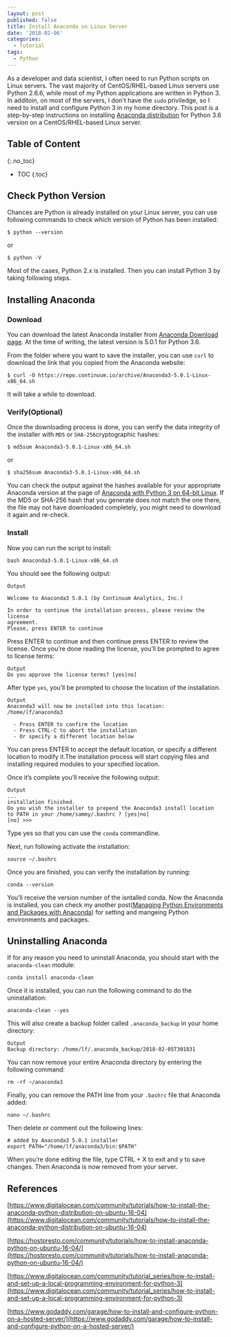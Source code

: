 ```yaml
---
layout: post
published: false
title: Install Anaconda on Linux Server
date: '2018-02-06'
categories:
  - Tutorial
tags:
  - Python
---
```


As a developer and data scientist, I often need to run Python scripts on Linux servers. The vast majority of CentOS/RHEL-based Linux servers use Python 2.6.6, while most of my Python applications are written in Python 3. In additoin, on most of the servers, I don't have the `sudo` priviledge, so I need to install and configure Python 3 in my home directory. This post is a step-by-step instructions on installing [Anaconda distribution](https://docs.anaconda.com/) for Python 3.6 version on a CentOS/RHEL-based  Linux server.<!--more-->

## Table of Content
{:.no_toc}

* TOC
{:toc}

## Check Python Version
Chances are Python is already installed on your Linux server, you can use following commands to check which version of Python has been installed:

```
$ python --version   
```
or
```
$ python -V
```
Most of the cases, Python 2.x is installed. Then you can install Python 3 by taking following steps.


## Installing Anaconda

### Download
You can download the latest Anaconda installer from [Anaconda Download page](https://www.anaconda.com/download/#linux). At the time of writing, the latest version is 5.0.1 for Python 3.6.

From the folder where you want to save the installer, you can use `curl` to download the link that you copied from the Anaconda website:
```
$ curl -O https://repo.continuum.io/archive/Anaconda3-5.0.1-Linux-x86_64.sh
```
It will take a while to download.

### Verify(Optional)
Once the downloading process is done, you can verify the data integrity of the installer with `MD5` or `SHA-256`cryptographic hashes:
```
$ md5sum Anaconda3-5.0.1-Linux-x86_64.sh
```
or
```
$ sha256sum Anaconda3-5.0.1-Linux-x86_64.sh
```
You can check the output against the hashes available for your appropriate Anaconda version at the page of [Anaconda with Python 3 on 64-bit Linux](https://docs.anaconda.com/anaconda/install/hashes/lin-3-64). If the MD5 or SHA-256 hash that you generate does not match the one there, the file may not have downloaded completely, you might need to download it again and re-check.

### Install

Now you can run the script to install:
```
bash Anaconda3-5.0.1-Linux-x86_64.sh
```

You should see the following output:
```
Output

Welcome to Anaconda3 5.0.1 (by Continuum Analytics, Inc.)

In order to continue the installation process, please review the license
agreement.
Please, press ENTER to continue
```

Press ENTER to continue and then continue press ENTER to review the license. Once you’re done reading the license, you’ll be prompted to agree to license terms:
```
Output
Do you approve the license terms? [yes|no] 
```

After type `yes`, you’ll be prompted to choose the location of the installation. 
```
Output
Anaconda3 will now be installed into this location:
/home/lf/anaconda3

  - Press ENTER to confirm the location
  - Press CTRL-C to abort the installation
  - Or specify a different location below
```
You can press ENTER to accept the default location, or specify a different location to modify it.The installation process will start copying files and installing required modules to your specified location. 

Once it’s complete you’ll receive the following output:
```
Output
...
installation finished.
Do you wish the installer to prepend the Anaconda3 install location
to PATH in your /home/sammy/.bashrc ? [yes|no]
[no] >>>
```
Type yes so that you can use the `conda` commandline. 

Next, run following activate the installation:
```
source ~/.bashrc
```
Once you are finished, you can verify the installation by running:
```
conda --version
```
You’ll receive the version number of the isntalled conda. Now the Anaconda is installed, you can check my another post([Managing Python Environments and Packages with Anaconda](http://leifengblog.net/blog/installing-and-managing-python-and-packages-with-anaconda/)) for setting and mangeing Python environments and packages.

## Uninstalling Anaconda
If for any reason you need to uninstall Anaconda, you should start with the `anaconda-clean` module:
```
conda install anaconda-clean
```
Once it is installed, you can run the following command to do the uninstallation:
```
anaconda-clean --yes
```
This will also create a backup folder called `.anaconda_backup` in your home directory:
```
Output
Backup directory: /home/lf/.anaconda_backup/2018-02-05T301831
```
You can now remove your entire Anaconda directory by entering the following command:
```
rm -rf ~/anaconda3
```
Finally, you can remove the PATH line from your ``.bashrc`` file that Anaconda added:
```
nano ~/.bashrc
```
Then delete or comment out the following lines:
```
# added by Anaconda3 5.0.1 installer
export PATH="/home/lf/anaconda3/bin:$PATH"
```
When you’re done editing the file, type CTRL + X to exit and y to save changes. Then Anaconda is now removed from your server.

## References

[https://www.digitalocean.com/community/tutorials/how-to-install-the-anaconda-python-distribution-on-ubuntu-16-04](https://www.digitalocean.com/community/tutorials/how-to-install-the-anaconda-python-distribution-on-ubuntu-16-04)

[https://hostpresto.com/community/tutorials/how-to-install-anaconda-python-on-ubuntu-16-04/](https://hostpresto.com/community/tutorials/how-to-install-anaconda-python-on-ubuntu-16-04/)

[https://www.digitalocean.com/community/tutorial_series/how-to-install-and-set-up-a-local-programming-environment-for-python-3](https://www.digitalocean.com/community/tutorial_series/how-to-install-and-set-up-a-local-programming-environment-for-python-3)

[https://www.godaddy.com/garage/how-to-install-and-configure-python-on-a-hosted-server/](https://www.godaddy.com/garage/how-to-install-and-configure-python-on-a-hosted-server/)
